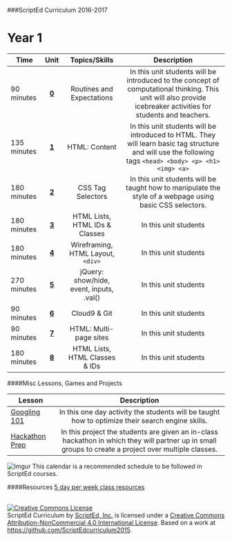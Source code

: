 ###ScriptEd Curriculum 2016-2017

Year 1
===================
| Time | Unit | Topics/Skills | Description |
|--------|:-------:|:---------:|:--------------:|
| 90 minutes | [**0**](unit0) | Routines and Expectations | In this unit students will be introduced to the concept of computational thinking. This unit will also provide icebreaker activities for students and teachers.|
|  135 minutes | [**1**](unit1) | HTML: Content | In this unit students will be introduced to HTML. They will learn basic tag structure and will use the following tags `<head> <body> <p> <h1> <img> <a>`|
| 180 minutes | [**2**](unit2) | CSS Tag Selectors | In this unit students will be taught how to manipulate the style of a webpage using basic CSS selectors.|
| 180 minutes | [**3**](unit3) | HTML Lists, HTML IDs & Classes | In this unit students |
| 180 minutes | [**4**](unit4) | Wireframing, HTML Layout, `<div>` | In this unit students |
| 270 minutes | [**5**](unit5) | jQuery: show/hide, event, inputs, .val() | In this unit students |
| 90 minutes | [**6**](unit6) | Cloud9 & Git| In this unit students |
| 90 minutes | [**7**](unit7) | HTML: Multi-page sites| In this unit students |
| 180 minutes | [**8**](unit8) | HTML Lists, HTML Classes & IDs | In this unit students |


####Misc Lessons, Games and Projects

| Lesson | Description |
|-------|:-------:|
| [Googling 101](../miscLessons/googling101) | In this one day activity the students will be taught how to optimize their search engine skills.|
|  [Hackathon Prep]()  | In this project the students are given an in-class hackathon in which they will partner up in small groups to create a project over multiple classes.| 



![Imgur](http://i.imgur.com/jrrNGfI.png)
This calendar is a recommended schedule to be followed in ScriptEd courses.

####Resources
[5 day per week class resources]()  


<br>
<a rel="license" href="http://creativecommons.org/licenses/by-nc/4.0/"><img alt="Creative Commons License" style="border-width:0" src="https://i.creativecommons.org/l/by-nc/4.0/88x31.png" /></a><br /><span xmlns:dct="http://purl.org/dc/terms/" property="dct:title">ScriptEd Curriculum</span> by <a xmlns:cc="http://creativecommons.org/ns#" href="https://github.com/ScriptEdcurriculum/curriculum" property="cc:attributionName" rel="cc:attributionURL">ScriptEd, Inc.</a> is licensed under a <a rel="license" href="http://creativecommons.org/licenses/by-nc/4.0/">Creative Commons Attribution-NonCommercial 4.0 International License</a>.  Based on a work at <a xmlns:dct="http://purl.org/dc/terms/" href="https://github.com/ScriptEdcurriculum/curriculum2015" rel="dct:source">https://github.com/ScriptEdcurriculum2015</a>.

